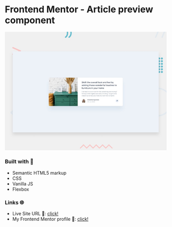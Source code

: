 # Frontend Mentor - Article preview component

![Design preview for the Article preview component coding challenge](./design/desktop-preview.jpg)

### Built with 🧱
- Semantic HTML5 markup
- CSS
- Vanilla JS 
- Flexbox

### Links 🌐

- Live Site URL 🔴: [click!](https://kacperkwinta.github.io/Article-preview-component/)
- My Frontend Mentor profile 👦: [click!](https://www.frontendmentor.io/profile/kacperkwinta)
